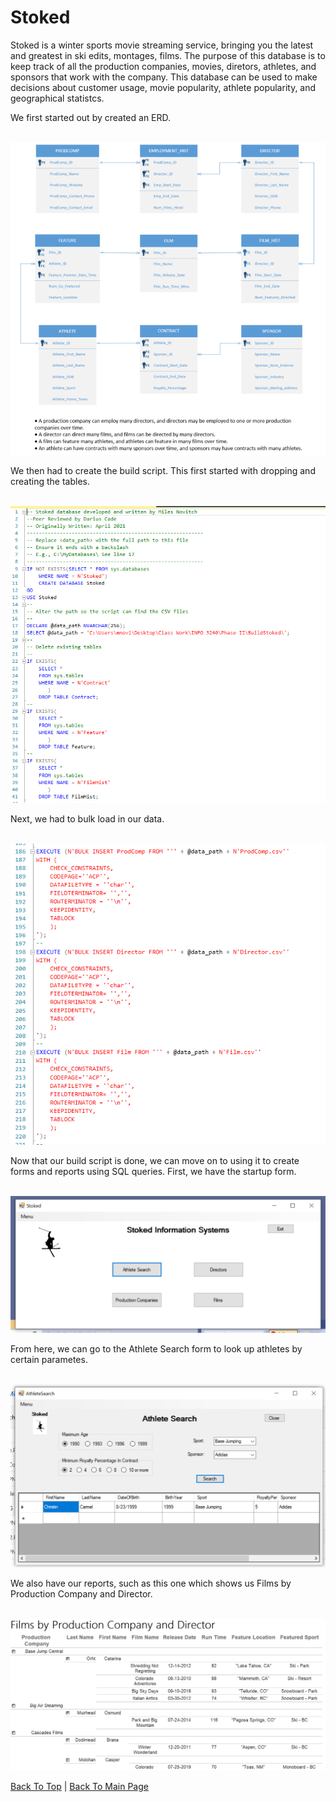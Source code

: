 <a name="top"></a>
# Stoked 

Stoked is a winter sports movie streaming service, bringing you the latest and greatest in ski edits, montages, films. The purpose of this database is to keep track of all the production companies, movies, diretors, athletes, and sponsors that work with the company. This database can be used to make decisions about customer usage, movie popularity, athlete popularity, and geographical statistcs. 
  
We first started out by created an ERD.

<br>

<img src="Screenshots/ERD.png" height="auto" width="auto">

<br>

We then had to create the build script. This first started with dropping and creating the tables.

<br>

<img src="Screenshots/Database_SS_1.PNG" height="auto" width="auto">

<br>

Next, we had to bulk load in our data.

<br>

<img src="Screenshots/Database_SS_5.PNG" height="auto" width="auto">

<br>

Now that our build script is done, we can move on to using it to create forms and reports using SQL queries. 
First, we have the startup form.

<br>

<img src="Screenshots/Database_SS_2.PNG" height="auto" width="auto">

<br>

From here, we can go to the Athlete Search form to look up athletes by certain parametes. 

<br>

<img src="Screenshots/Database_SS_3.PNG" height="auto" width="auto">

<br>

We also have our reports, such as this one which shows us Films by Production Company and Director.

<br>

<img src="Screenshots/Database_SS_4.PNG" height="auto" width="auto">

<br>

[Back To Top](#top) | [Back To Main Page](../README.md/#top)
